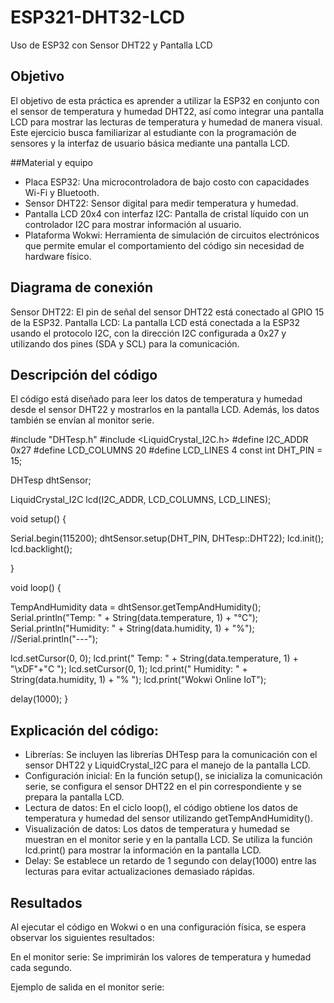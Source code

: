 # ESP321-DHT32-LCD
Uso de ESP32 con Sensor DHT22 y Pantalla LCD

## Objetivo
El objetivo de esta práctica es aprender a utilizar la ESP32 en conjunto con el sensor de temperatura y humedad DHT22, así como integrar una pantalla LCD para mostrar las lecturas de temperatura y humedad de manera visual. Este ejercicio busca familiarizar al estudiante con la programación de sensores y la interfaz de usuario básica mediante una pantalla LCD.

##Material y equipo 
- Placa ESP32: Una microcontroladora de bajo costo con capacidades Wi-Fi y Bluetooth.
- Sensor DHT22: Sensor digital para medir temperatura y humedad.
- Pantalla LCD 20x4 con interfaz I2C: Pantalla de cristal líquido con un controlador I2C para mostrar información al usuario.
- Plataforma Wokwi: Herramienta de simulación de circuitos electrónicos que permite emular el comportamiento del código sin necesidad de hardware físico.
## Diagrama de conexión
Sensor DHT22: El pin de señal del sensor DHT22 está conectado al GPIO 15 de la ESP32.
Pantalla LCD: La pantalla LCD está conectada a la ESP32 usando el protocolo I2C, con la dirección I2C configurada a 0x27 y utilizando dos pines (SDA y SCL) para la comunicación.
## Descripción del código
El código está diseñado para leer los datos de temperatura y humedad desde el sensor DHT22 y mostrarlos en la pantalla LCD. Además, los datos también se envían al monitor serie.

#include "DHTesp.h"
#include <LiquidCrystal_I2C.h>
#define I2C_ADDR    0x27
#define LCD_COLUMNS 20
#define LCD_LINES   4
const int DHT_PIN = 15;

DHTesp dhtSensor;

LiquidCrystal_I2C lcd(I2C_ADDR, LCD_COLUMNS, LCD_LINES);

void setup() {

  Serial.begin(115200);
  dhtSensor.setup(DHT_PIN, DHTesp::DHT22);
  lcd.init();
  lcd.backlight();

}

void loop() {

  TempAndHumidity  data = dhtSensor.getTempAndHumidity();
  Serial.println("Temp: " + String(data.temperature, 1) + "°C");
  Serial.println("Humidity: " + String(data.humidity, 1) + "%");
//Serial.println("---");
  
  lcd.setCursor(0, 0);
  lcd.print("  Temp: " + String(data.temperature, 1) + "\xDF"+"C  ");
  lcd.setCursor(0, 1);
  lcd.print(" Humidity: " + String(data.humidity, 1) + "% ");
  lcd.print("Wokwi Online IoT");

  delay(1000);
}


## Explicación del código:
- Librerías: Se incluyen las librerías DHTesp para la comunicación con el sensor DHT22 y LiquidCrystal_I2C para el manejo de la pantalla LCD.
- Configuración inicial: En la función setup(), se inicializa la comunicación serie, se configura el sensor DHT22 en el pin correspondiente y se prepara la pantalla LCD.
- Lectura de datos: En el ciclo loop(), el código obtiene los datos de temperatura y humedad del sensor utilizando getTempAndHumidity().
- Visualización de datos: Los datos de temperatura y humedad se muestran en el monitor serie y en la pantalla LCD. Se utiliza la función lcd.print() para mostrar la información en la pantalla LCD.
- Delay: Se establece un retardo de 1 segundo con delay(1000) entre las lecturas para evitar actualizaciones demasiado rápidas.
## Resultados 
Al ejecutar el código en Wokwi o en una configuración física, se espera observar los siguientes resultados:

En el monitor serie: Se imprimirán los valores de temperatura y humedad cada segundo.

Ejemplo de salida en el monitor serie:
